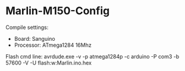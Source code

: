 # Marlin-M150-Config

Compile settings:
- Board: Sanguino
- Processor: ATmega1284 16Mhz

Flash cmd line:
avrdude.exe -v -p atmega1284p -c arduino -P com3 -b 57600 -V -U flash:w:Marlin.ino.hex